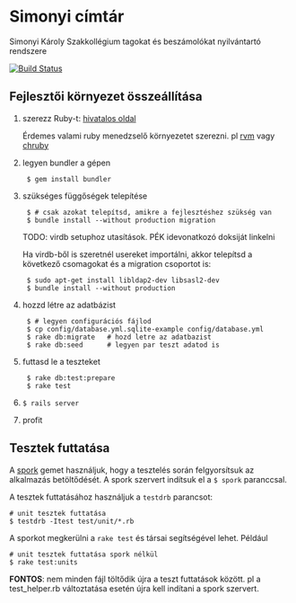 Simonyi címtár
==============

Simonyi Károly Szakkollégium tagokat és beszámolókat nyilvántartó rendszere

[![Build Status](https://travis-ci.org/kir-dev/simonyi-cimtar.png?branch=master)](https://travis-ci.org/kir-dev/simonyi-cimtar)

Fejlesztői környezet összeállítása
----------------------------------

1. szerezz Ruby-t: [hivatalos oldal](http://www.ruby-lang.org/en/)

    Érdemes valami ruby menedzselő környezetet szerezni.
    pl [rvm](https://rvm.io/) vagy [chruby](https://github.com/postmodern/chruby)

2. legyen bundler a gépen
        
        $ gem install bundler

3. szükséges függőségek telepítése

        $ # csak azokat telepítsd, amikre a fejlesztéshez szükség van
        $ bundle install --without production migration

    TODO: virdb setuphoz utasítások. PÉK idevonatkozó doksiját linkelni

    Ha virdb-ből is szeretnél usereket importálni, akkor telepítsd a
    következő csomagokat és a migration csoportot is:

        $ sudo apt-get install libldap2-dev libsasl2-dev
        $ bundle install --without production

4. hozzd létre az adatbázist

        $ # legyen configurációs fájlod
        $ cp config/database.yml.sqlite-example config/database.yml
        $ rake db:migrate   # hozd letre az adatbazist
        $ rake db:seed      # legyen par teszt adatod is

5. futtasd le a teszteket
    
        $ rake db:test:prepare
        $ rake test

6. `$ rails server`

7. profit

Tesztek futtatása
-----------------

A [spork](https://github.com/sporkrb/spork) gemet használjuk,
hogy a tesztelés során felgyorsítsuk az alkalmazás betöltődését.
A spork szervert indítsuk el a `$ spork` paranccsal.

A tesztek futtatásához használjuk a `testdrb` parancsot:

    # unit tesztek futtatása
    $ testdrb -Itest test/unit/*.rb

A sporkot megkerülni a `rake test` és társai segítségével lehet. Például

    # unit tesztek futtatása spork nélkül
    $ rake test:units

**FONTOS**: nem minden fájl töltődik újra a teszt futtatások között.
pl a test_helper.rb változtatása esetén újra kell indítani a spork szervert.

